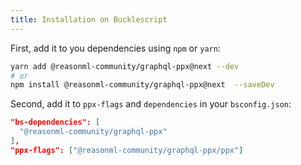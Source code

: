 ```yaml
---
title: Installation on Bucklescript
---
```


First, add it to you dependencies using `npm` or `yarn`:

```sh
yarn add @reasonml-community/graphql-ppx@next --dev
# or
npm install @reasonml-community/graphql-ppx@next  --saveDev
```

Second, add it to `ppx-flags` and `dependencies` in your `bsconfig.json`:

```json
"bs-dependencies": [
  "@reasonml-community/graphql-ppx"
],
"ppx-flags": ["@reasonml-community/graphql-ppx/ppx"]
```
